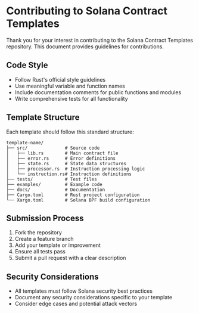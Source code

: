 # Contributing to Solana Contract Templates

Thank you for your interest in contributing to the Solana Contract Templates repository. This document provides guidelines for contributions.

## Code Style

- Follow Rust's official style guidelines
- Use meaningful variable and function names
- Include documentation comments for public functions and modules
- Write comprehensive tests for all functionality

## Template Structure

Each template should follow this standard structure:
```
template-name/
├── src/              # Source code
│   ├── lib.rs        # Main contract file
│   ├── error.rs      # Error definitions
│   ├── state.rs      # State data structures
│   ├── processor.rs  # Instruction processing logic 
│   └── instruction.rs# Instruction definitions
├── tests/            # Test files
├── examples/         # Example code
├── docs/             # Documentation
├── Cargo.toml        # Rust project configuration
└── Xargo.toml        # Solana BPF build configuration
```

## Submission Process

1. Fork the repository
2. Create a feature branch
3. Add your template or improvement
4. Ensure all tests pass
5. Submit a pull request with a clear description

## Security Considerations

- All templates must follow Solana security best practices
- Document any security considerations specific to your template
- Consider edge cases and potential attack vectors

